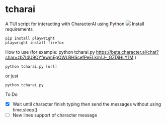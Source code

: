 # tcharai
A TUI script for interacting with CharacterAI using Python
![](https://github.com/niizam/tcharai/blob/main/tcharai.gif)
Install requirements
```
pip install playwright
playwright install firefox
```


How to use (for example: python tcharai.py https://beta.character.ai/chat?char=zb7I4U9OYfewmEgOWLBHScefPeELkm1J-_GZDjHLY1M )
```
python tcharai.py [url] 
```
or just
```
python tcharai.py
```

To Do
- [x] Wait until character finish typing then send the messages without using time.sleep()
- [ ] New lines support of character message
